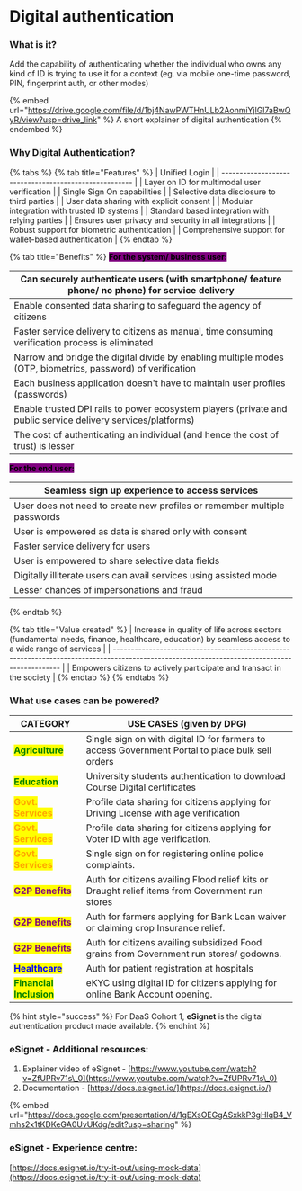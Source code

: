 # Digital authentication

### What is it?

&#x20;Add the capability of authenticating whether the individual who owns any kind of ID is trying to use it for a context (eg. via mobile one-time password, PIN, fingerprint auth, or other modes)

{% embed url="https://drive.google.com/file/d/1bj4NawPWTHnULb2AonmiYjlGl7aBwQyR/view?usp=drive_link" %}
A short explainer of digital authentication&#x20;
{% endembed %}

### Why Digital Authentication?

{% tabs %}
{% tab title="Features" %}
| Unified Login                                         |
| ----------------------------------------------------- |
| Layer on ID for multimodal user verification          |
| Single Sign On capabilities                           |
| Selective data disclosure to third parties            |
| User data sharing with explicit consent               |
| Modular integration with trusted ID systems           |
| Standard based integration with relying parties       |
| Ensures user privacy and security in all integrations |
| Robust support for biometric authentication           |
| Comprehensive support for wallet-based authentication |
{% endtab %}

{% tab title="Benefits" %}
<mark style="background-color:purple;">**For the system/ business user:**</mark>

| Can securely authenticate users (with smartphone/ feature phone/ no phone) for service delivery              |
| ------------------------------------------------------------------------------------------------------------ |
| Enable consented data sharing to safeguard the agency of citizens                                            |
| Faster service delivery to citizens as manual, time consuming verification process is eliminated             |
| Narrow and bridge the digital divide by enabling multiple modes (OTP, biometrics, password) of verification  |
| Each business application doesn't have to maintain user profiles (passwords)                                 |
| Enable trusted DPI rails to power ecosystem players (private and public service delivery services/platforms) |
| The cost of authenticating an individual (and hence the cost of trust) is lesser                             |

<mark style="background-color:purple;">**For the end user:**</mark>

| Seamless sign up experience to access services                           |
| ------------------------------------------------------------------------ |
| User does not need to create new profiles or remember multiple passwords |
| User is empowered as data is shared only with consent                    |
| Faster service delivery for users                                        |
| User is empowered to share selective data fields                         |
| Digitally illiterate users can avail services using assisted mode        |
| Lesser chances of impersonations and fraud                               |
{% endtab %}

{% tab title="Value created" %}
| Increase in quality of life across sectors (fundamental needs, finance, healthcare, education) by seamless access to a wide range of services |
| --------------------------------------------------------------------------------------------------------------------------------------------- |
| Empowers citizens to actively participate and transact in the society                                                                         |
{% endtab %}
{% endtabs %}

### What use cases can be powered?

<table data-column-title-hidden data-view="cards"><thead><tr><th>CATEGORY</th><th>USE CASES (given by DPG)</th></tr></thead><tbody><tr><td><mark style="color:green;"><strong>Agriculture</strong></mark></td><td>Single sign on with digital ID for farmers to access Government Portal to place bulk sell orders</td></tr><tr><td><mark style="color:green;"><strong>Education</strong></mark></td><td>University students authentication to download Course Digital certificates</td></tr><tr><td><mark style="color:orange;"><strong>Govt. Services</strong></mark></td><td>Profile data sharing for citizens applying for Driving License with age verification</td></tr><tr><td><mark style="color:orange;"><strong>Govt. Services</strong></mark></td><td>Profile data sharing for citizens applying for Voter ID with age verification.</td></tr><tr><td><mark style="color:orange;"><strong>Govt. Services</strong></mark></td><td>Single sign on for registering online police complaints.</td></tr><tr><td><mark style="color:purple;"><strong>G2P Benefits</strong></mark></td><td>Auth for citizens availing Flood relief kits or Draught relief items from Government run stores</td></tr><tr><td><mark style="color:purple;"><strong>G2P Benefits</strong></mark></td><td>Auth for farmers applying for Bank Loan waiver or claiming crop Insurance relief.</td></tr><tr><td><mark style="color:purple;"><strong>G2P Benefits</strong></mark></td><td>Auth for citizens availing subsidized Food grains from Government run stores/ godowns.</td></tr><tr><td><mark style="color:blue;"><strong>Healthcare</strong></mark></td><td>Auth for patient registration at hospitals</td></tr><tr><td><mark style="color:green;"><strong>Financial Inclusion</strong></mark></td><td>eKYC using digital ID for citizens applying for online Bank Account opening.</td></tr></tbody></table>

{% hint style="success" %}
For DaaS Cohort 1, **eSignet** is the digital authentication product made available.
{% endhint %}

### eSignet  - Additional resources:&#x20;

1. Explainer video of eSignet - [https://www.youtube.com/watch?v=ZfUPRv71s\_0](https://www.youtube.com/watch?v=ZfUPRv71s\_0)
2. Documentation - [https://docs.esignet.io/](https://docs.esignet.io/)

{% embed url="https://docs.google.com/presentation/d/1gEXsOEGgASxkkP3gHlqB4_Vmhs2x1tKDKeGA0UvUKdg/edit?usp=sharing" %}

### eSignet  - Experience centre:

[https://docs.esignet.io/try-it-out/using-mock-data](https://docs.esignet.io/try-it-out/using-mock-data)
